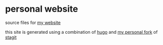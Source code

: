 # personal website

source files for [my website](https://rj1.su)

this site is generated using a combination of [hugo](https://gohugo.io/) and
[my personal fork](https://rj1.su/repos/stagit) of
[stagit](https://codemadness.org/stagit.html)
